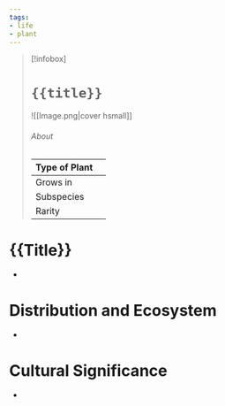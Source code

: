 ```yaml
---
tags:
- life
- plant
---
```

> [!infobox]
> # `{{title}}`
> ![[Image.png|cover hsmall]]
> ###### About
> | Type of Plant |   |
> | ---- | ---- |
> | Grows in |  |
> | Subspecies |   |
> | Rarity |   |
# {{Title}}
-
# Distribution and Ecosystem
-
# Cultural Significance
-